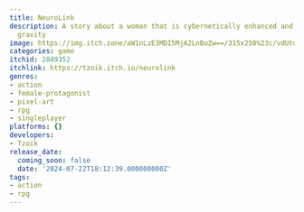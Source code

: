 ```yaml
---
title: NeuroLink
description: A story about a woman that is cybernetically enhanced and can control
  gravity
image: https://img.itch.zone/aW1nLzE3MDI5MjA2LnBuZw==/315x250%23c/vdUtdi.png
categories: game
itchid: 2849352
itchlink: https://tzoik.itch.io/neurolink
genres:
- action
- female-protagonist
- pixel-art
- rpg
- singleplayer
platforms: {}
developers:
- Tzoik
release_date:
  coming_soon: false
  date: '2024-07-22T18:12:39.000000000Z'
tags:
- action
- rpg
---
```

